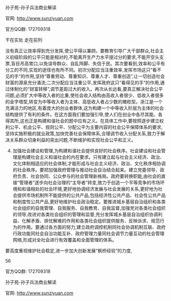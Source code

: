 孙子苑-孙子兵法商业解读

官网: http://www.sunziyuan.com

官方QQ群: 172709318

干在实处 走在前列

没有真正让效率得到充分发挥,使公平得以兼顾。要教育引导广大干部群众,社会主义初级阶段的公平只能是相对的,不能离开生产力水平提过分的要求,不能开空头支票,盲目吊高胃口,以免误导群众、自乱阵脚、失信于民。其次要看到,效率和公平有分工的不同,实现的途径也有所不同。初次分配应当注重效率,发挥市场这只“看不见的手”的作用,坚持“尊重劳动、尊重知识、尊重人才、尊重创造”,让一切创造社会财富的源泉充分涌流;二次分配应当注重公平,发挥政府这只“看得见的手”的作用,通过体制化的“财富转移”,调节差距过大的收入。再次从长远看,要真正解决社会公平问题,必须扩大中等收入者的比重,使社会收入结构由高收入者很少、低收入者很多的金字塔型,转变为中等收入者为主体、高低收入者占少数的橄榄型。浙江是一个充满活力的地区,有着庞大的创业者群体,这为构建一个中等收入阶层为主体的社会结构提供了有利的条件。在这方面我们要加强引导,使人们在创业中各尽其能、各得其所,这也正是构建和谐社会的题中应有之义。在具体工作中,要按照逐步建立权利公平、机会公平、规则公平、分配公平为主要内容的社会公平保障体系的要求,坚持实施积极的就业政策,加快完善社会保障体系,合理调节收入分配关系,致力于解决关系群众切身利益的突出问题,不断维护和实现社会公平和正义。

4. 加强社会建设和管理,为构建和谐社会提供良好的社会秩序。社会建设和社会管理是构建社会主义和谐社会的内在要求。只有建立起与社会主义经济、政治、文化体制相适应的社会体制,才能形成与社会主义经济、政治、文化秩序相协调的社会秩序。要把加强政府管理与推动社会自治结合起来。建立党委领导、政府负责、社会协同、公众参与的社会管理新格局。政府要转换职能,由社会的直接“管理者”逐步向社会治理的“主导者”转变,致力于创造一个平等竞争的市场环境和和谐相处的社会环境,更好地协调经济发展与社会发展的关系,更好地为社会提供市场机制所不能提供的公共产品,包括经济性公共产品、社会性公共产品和制度性公共产品,更好地维护社会政治稳定。要推进城乡基层自治组织和各类社会组织的自我管理、自我服务、自我教育、自我监督,加强党对各类社会组织的领导,改进对各类社会组织的管理和监督,充分发挥城乡基层自治组织协调利益、化解矛盾、排忧解难的作用和各类社会组织提供服务、反映诉求、规范行为的作用。要通过各方面的努力,建立政府调控机制同社会协调机制互联、政府行政功能同社会自治功能互补、政府管理力量同社会调节力量互动的社会管理网络,形成对全社会进行有效覆盖和全面管理的体系。

要高度重视维护社会稳定,进一步加大创新发展“枫桥经验”的力度,

56

官方QQ群: 172709318

孙子苑-孙子兵法商业解读

官网: http://www.sunziyuan.com